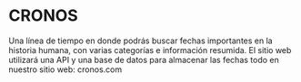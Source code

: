# CRONOS
Una línea de tiempo en donde podrás buscar fechas importantes en la historia humana, con varias categorías e información resumida. El sitio web utilizará una API y una base de datos para almacenar las fechas todo en nuestro sitio web: cronos.com
